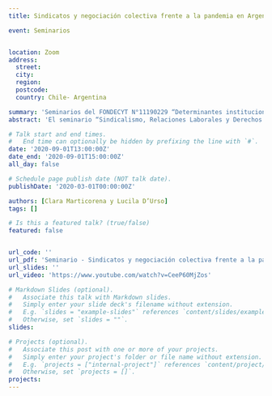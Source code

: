```yaml
---
title: Sindicatos y negociación colectiva frente a la pandemia en Argentina

event: Seminarios 


location: Zoom
address:
  street: 
  city: 
  region: 
  postcode: 
  country: Chile- Argentina

summary: 'Seminarios del FONDECYT N°11190229 “Determinantes institucionales y políticos del conflicto entre empresarios y trabajadores: los casos de Argentina y Chile en perspectiva comparada”'
abstract: 'El seminario “Sindicalismo, Relaciones Laborales y Derechos Colectivos” es una iniciativa organizada en el marco del FONDECYT N°11190229 *“Determinantes institucionales y políticos del conflicto entre empresarios y trabajadores: los casos de Argentina y Chile en perspectiva comparada”* a cargo del académico e investigador Pablo Pérez Ahumada'

# Talk start and end times.
#   End time can optionally be hidden by prefixing the line with `#`.
date: '2020-09-01T13:00:00Z'
date_end: '2020-09-01T15:00:00Z'
all_day: false

# Schedule page publish date (NOT talk date).
publishDate: '2020-03-01T00:00:00Z'

authors: [Clara Marticorena y Lucila D’Urso]
tags: []

# Is this a featured talk? (true/false)
featured: false


url_code: ''
url_pdf: 'Seminario - Sindicatos y negociación colectiva frente a la pandemia en Argentina.pdf'
url_slides: ''
url_video: 'https://www.youtube.com/watch?v=CeeP60MjZos'

# Markdown Slides (optional).
#   Associate this talk with Markdown slides.
#   Simply enter your slide deck's filename without extension.
#   E.g. `slides = "example-slides"` references `content/slides/example-slides.md`.
#   Otherwise, set `slides = ""`.
slides:

# Projects (optional).
#   Associate this post with one or more of your projects.
#   Simply enter your project's folder or file name without extension.
#   E.g. `projects = ["internal-project"]` references `content/project/deep-learning/index.md`.
#   Otherwise, set `projects = []`.
projects:
---
```


